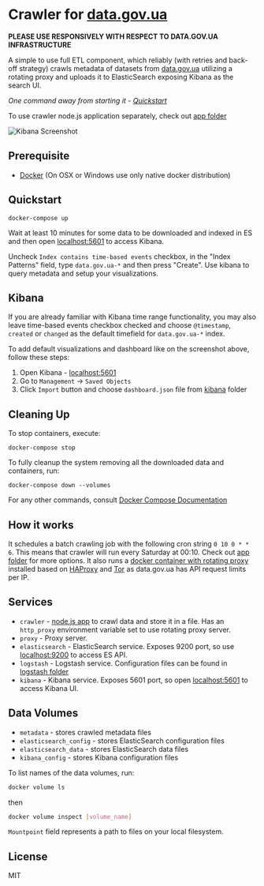# Crawler for [data.gov.ua](http://data.gov.ua)

**PLEASE USE RESPONSIVELY WITH RESPECT TO DATA.GOV.UA INFRASTRUCTURE**

A simple to use full ETL component, which reliably (with retries and back-off strategy) crawls metadata of datasets from [data.gov.ua](http://data.gov.ua) utilizing a rotating proxy and uploads it to ElasticSearch exposing Kibana as the search UI.

*One command away from starting it - [Quickstart](#quickstart)*

To use crawler node.js application separately, check out [app folder](app)

![Kibana Screenshot](https://api.monosnap.com/rpc/file/download?id=f2EPnW1yAmsV7kbzLvoGczlmkXOo0e)

## Prerequisite
* [Docker](https://www.docker.com/products/docker) (On OSX or Windows use only native docker distribution)

## Quickstart

```
docker-compose up
```

Wait at least 10 minutes for some data to be downloaded and indexed in ES and then open [localhost:5601](http://localhost:5601) to access Kibana.

Uncheck `Index contains time-based events` checkbox, in the "Index Patterns" field, type `data.gov.ua-*` and then press "Create". Use kibana to query metadata and setup your visualizations.

## Kibana

If you are already familiar with Kibana time range functionality, you may also leave time-based events checkbox checked and choose `@timestamp`, `created` or `changed` as the default timefield for `data.gov.ua-*` index.

To add default visualizations and dashboard like on the screenshot above, follow these steps:

1. Open Kibana - [localhost:5601](http://localhost:5601)
2. Go to `Management` -> `Saved Objects`
3. Click `Import` button and choose `dashboard.json` file from [kibana](kibana) folder

## Cleaning Up

To stop containers, execute:
```
docker-compose stop
```

To fully cleanup the system removing all the downloaded data and containers, run:

```
docker-compose down --volumes
```

For any other commands, consult [Docker Compose Documentation](https://docs.docker.com/compose/)

## How it works

It schedules a batch crawling job with the following cron string `0 10 0 * * 6`. This means that crawler will run every Saturday at 00:10. Check out [app folder](app) for more options. It also runs a [docker container with rotating proxy](https://github.com/mattes/rotating-proxy) installed based on [HAProxy](http://www.haproxy.org/) and [Tor](https://www.torproject.org/) as data.gov.ua has API request limits per IP.

## Services

* `crawler` - [node.js app](app) to crawl data and store it in a file. Has an `http_proxy` environment variable set to use rotating proxy server.
* `proxy` - Proxy server.
* `elasticsearch` - ElasticSearch service. Exposes 9200 port, so use [localhost:9200](http://localhost:9200) to access ES API.
* `logstash` - Logstash service. Configuration files can be found in [logstash folder](logstash)
* `kibana` - Kibana service. Exposes 5601 port, so open [localhost:5601](http://localhost:5601) to access Kibana UI.

## Data Volumes

* `metadata` - stores crawled metadata files
* `elasticsearch_config` - stores ElasticSearch configuration files
* `elasticsearch_data` - stores ElasticSearch data files
* `kibana_config` - stores Kibana configuration files

To list names of the data volumes, run:

```sh
docker volume ls
```

then

```sh
docker volume inspect [volume_name]
```

`Mountpoint` field represents a path to files on your local filesystem.

## License

MIT
